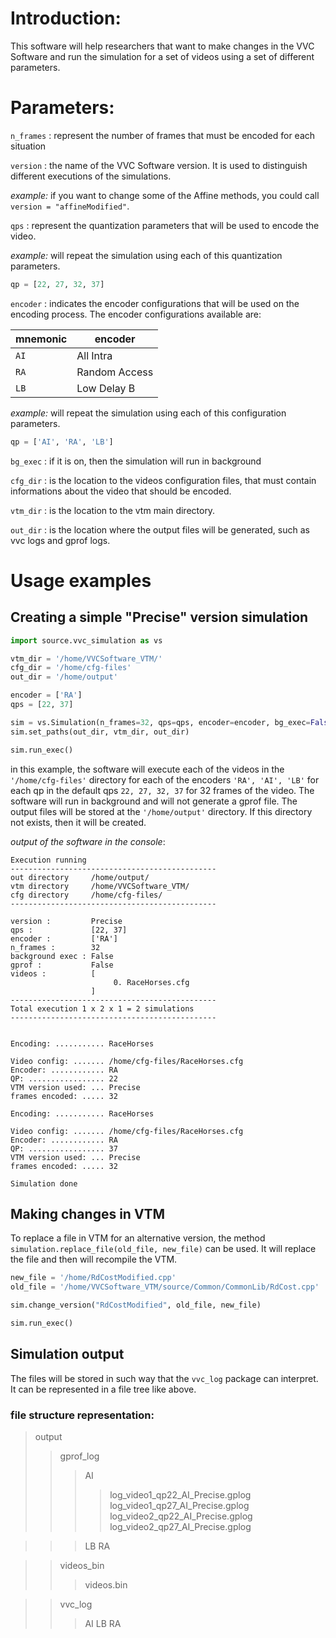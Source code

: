 # Introduction:

This software will help researchers that want to make changes in the VVC Software and run the simulation for a set of videos using a set of different parameters.

# Parameters:

`n_frames` : represent the number of frames that must be encoded for each situation

`version` : the name of the VVC Software version. It is used to distinguish different executions of the simulations.

_example:_ if you want to change some of the Affine methods, you could call `version = "affineModified"`.

`qps` : represent the quantization parameters that will be used to encode the video.

_example:_ will repeat the simulation using each of this quantization parameters.

```py
qp = [22, 27, 32, 37]
```

`encoder` : indicates the encoder configurations that will be used on the encoding process. The encoder configurations available are:

| mnemonic | encoder       |
| -------- | ------------- |
| `AI`   | All Intra     |
| `RA`   | Random Access |
| `LB`   | Low Delay B   |

_example:_ will repeat the simulation using each of this configuration parameters.

```py
qp = ['AI', 'RA', 'LB']
```

`bg_exec` : if it is on, then the simulation will run in background

`cfg_dir` : is the location to the videos configuration files, that must contain informations about the video that should be encoded.

`vtm_dir` : is the location to the vtm main directory.

`out_dir` : is the location where the output files will be generated, such as vvc logs and gprof logs.

# Usage examples

## Creating a simple "Precise" version simulation

```py
import source.vvc_simulation as vs

vtm_dir = '/home/VVCSoftware_VTM/'
cfg_dir = '/home/cfg-files'
out_dir = '/home/output'

encoder = ['RA']
qps = [22, 37]

sim = vs.Simulation(n_frames=32, qps=qps, encoder=encoder, bg_exec=False)
sim.set_paths(out_dir, vtm_dir, out_dir)

sim.run_exec()
```

in this example, the software will execute each of the videos in the `'/home/cfg-files'` directory for each of the encoders `'RA', 'AI', 'LB'` for each qp in the default qps `22, 27, 32, 37` for 32 frames of the video. The software will run in background and will not generate a gprof file. The output files will be stored at the `'/home/output'` directory. If this directory not exists, then it will be created.

_output of the software in the console_:

```
Execution running
---------------------------------------------- 
out directory     /home/output/
vtm directory     /home/VVCSoftware_VTM/
cfg directory     /home/cfg-files/
---------------------------------------------- 

version :         Precise 
qps :             [22, 37] 
encoder :         ['RA'] 
n_frames :        32 
background exec : False 
gprof :           False 
videos :          [ 
                       0. RaceHorses.cfg
                  ] 
---------------------------------------------- 
Total execution 1 x 2 x 1 = 2 simulations
---------------------------------------------- 


Encoding: ........... RaceHorses

Video config: ....... /home/cfg-files/RaceHorses.cfg
Encoder: ............ RA
QP: ................. 22
VTM version used: ... Precise
frames encoded: ..... 32

Encoding: ........... RaceHorses

Video config: ....... /home/cfg-files/RaceHorses.cfg
Encoder: ............ RA
QP: ................. 37
VTM version used: ... Precise
frames encoded: ..... 32

Simulation done
```

## Making changes in VTM

To replace a file in VTM for an alternative version, the method `simulation.replace_file(old_file, new_file)` can be used. It will replace the file and then will recompile the VTM.

```py
new_file = '/home/RdCostModified.cpp'
old_file = '/home/VVCSoftware_VTM/source/Common/CommonLib/RdCost.cpp'

sim.change_version("RdCostModified", old_file, new_file)

sim.run_exec()
```

## Simulation output

The files will be stored in such way that the `vvc_log` package can interpret. It can be represented in a file tree like above.

### file structure representation:

> output
>
>> gprof_log
>>
>>> AI
>>>
>>>> log_video1_qp22_AI_Precise.gplog
>>>> log_video1_qp27_AI_Precise.gplog
>>>> log_video2_qp22_AI_Precise.gplog
>>>> log_video2_qp27_AI_Precise.gplog
>>>>
>>>
>>

>>> LB
>>> RA
>>>
>>

>> videos_bin
>>
>>> videos.bin
>>>
>>

>> vvc_log
>>
>>> AI
>>> LB
>>> RA
>>>
>>
